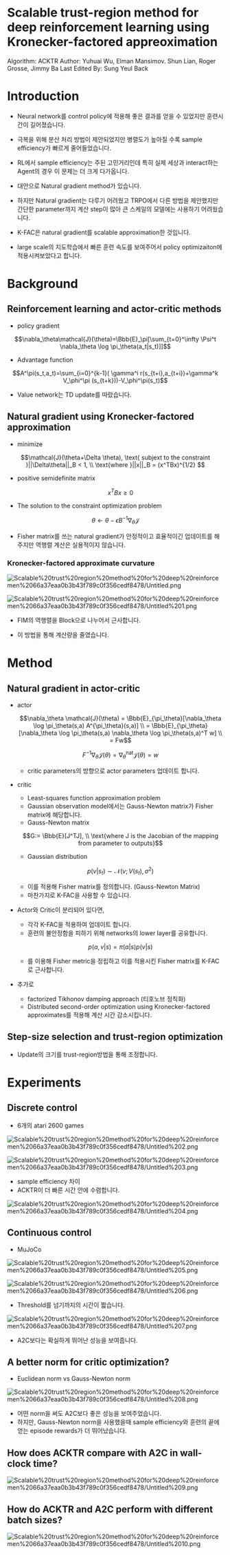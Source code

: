 # Scalable trust-region method for deep reinforcement learning using Kronecker-factored appreoximation

Algorithm: ACKTR
Author: Yuhuai Wu, Elman Mansimov. Shun Lian, Roger Grosse, Jimmy Ba
Last Edited By: Sung Yeul Back

# Introduction

- Neural network를 control policy에 적용해 좋은 결과를 얻을 수 있었지만 훈련시간이 길어졌습니다.
- 극복을 위해 분산 처리 방법이 제안되었지만 병렬도가 높아질 수록  sample efficiency가 빠르게 줄어들었습니다.

- RL에서 sample efficiency는 주된 고민거리인데 특히 실제 세상과 interact하는 Agent의 경우 이 문제는 더 크게 다가옵니다.
- 대안으로 Natural gradient method가 있습니다.

- 하지만 Natural gradient는 다루기 어려웠고 TRPO에서 다른 방법을 제안했지만 간단한 parameter까지 계산 step이 많아 큰 스케일의 모델에는 사용하기 어려웠습니다.

- K-FAC은 natural gradient를 scalable approximation한 것입니다.
- large scale의 지도학습에서 빠른 훈련 속도를 보여주어서 policy optimizaiton에 적용시켜보았다고 합니다.

# Background

## Reinforcement learning and actor-critic methods

- policy gradient

$$\nabla_\theta\mathcal{J}(\theta)=\Bbb{E}_\pi[\sum_{t=0}^\infty \Psi^t \nabla_\theta \log \pi_\theta(a_t|s_t)]]$$

- Advantage function

$$A^\pi(s_t,a_t)=\sum_{i=0}^{k-1}( \gamma^i r(s_{t+i},a_{t+i})+\gamma^k V_\phi^\pi (s_{t+k}))-V_\phi^\pi(s_t)$$

- Value network는 TD update를 따랐습니다.

## Natural gradient using Kronecker-factored approximation

- minimize

$$\mathcal{J}(\theta+\Delta \theta), \text{ subjext to the constraint }||\Delta\theta||_B < 1, \\ \text{where }||x||_B = (x^TBx)^{1/2} $$

- positive semidefinite matrix

    $$x^TBx \geq 0$$

- The solution to the constraint optimization problem

$$\theta \leftarrow \theta - \epsilon B^{-1} \nabla_\theta \mathcal{J}$$

- Fisher matrix를 쓰는 natural gradient가 안정적이고 효율적이긴 업데이트를 해주지만 역행렬 계산은 실용적이지 않습니다.

### Kronecker-factored approximate curvature

![Scalable%20trust%20region%20method%20for%20deep%20reinforcemen%2066a37eaa0b3b43f789c0f356cedf8478/Untitled.png](Scalable%20trust%20region%20method%20for%20deep%20reinforcemen%2066a37eaa0b3b43f789c0f356cedf8478/Untitled.png)

![Scalable%20trust%20region%20method%20for%20deep%20reinforcemen%2066a37eaa0b3b43f789c0f356cedf8478/Untitled%201.png](Scalable%20trust%20region%20method%20for%20deep%20reinforcemen%2066a37eaa0b3b43f789c0f356cedf8478/Untitled%201.png)

- FIM의 역행렬을 Block으로 나누어서 근사합니다.

- 이 방법을 통해 계산량을 줄였습니다.

# Method

## Natural gradient in actor-critic

- actor

    $$\nabla_\theta \mathcal{J}(\theta) = \Bbb{E}_{\pi_\theta}[\nabla_\theta \log \pi_\theta(s,a) A^{\pi_\theta}(s,a)]  \\ = \Bbb{E}_{\pi_\theta}[\nabla_\theta \log \pi_\theta(s,a) \nabla_\theta \log \pi_\theta(s,a)^T w] \\ = Fw$$

    $$F^{-1}\nabla_\theta \mathcal{J}(\theta) =\nabla_\theta^\text{nat} \mathcal{J}(\theta) = w$$

    - critic parameters의 방향으로 actor parameters 업데이트 합니다.

- critic
    - Least-squares function approximation problem
    - Gaussian observation model에서는 Gauss-Newton matrix가 Fisher matrix에 해당합니다.
    - Gauss-Newton matrix

    $$G:= \Bbb{E}[J^TJ], \\ \text{where J is the Jacobian of the mapping from parameter to outputs}$$

    - Gaussian distribution

    $$p(v|s_t) \sim \mathcal{N}(v; V(s_t),\sigma^2)$$

    - 이를 적용해 Fisher matrix를 정의합니다.  (Gauss-Newton Matrix)
    - 마찬가지로 K-FAC을 사용할 수 있습니다.

- Actor와 Critic이 분리되어 있다면,
    - 각각 K-FAC을 적용하여 업데이트 합니다.
    - 훈련의 불안정함을 피하기 위해 networks의 lower layer를 공유합니다.

    $$p(a,v|s) = \pi (a|s)p(v|s)$$

    - 를 이용해 Fisher metric을 정립하고  이를 적용시킨 Fisher matrix를 K-FAC로 근사합니다.

- 추가로
    - factorized Tikhonov damping approach (티호노브 정칙화)
    - Distributed second-order optimization using Kronecker-factored approximates를 적용해 계산 시간 감소시킵니다.

## Step-size selection and trust-region optimization

- Update의 크기를 trust-region방법을 통해 조정합니다.

# Experiments

## Discrete control

- 6개의 atari 2600 games

![Scalable%20trust%20region%20method%20for%20deep%20reinforcemen%2066a37eaa0b3b43f789c0f356cedf8478/Untitled%202.png](Scalable%20trust%20region%20method%20for%20deep%20reinforcemen%2066a37eaa0b3b43f789c0f356cedf8478/Untitled%202.png)

![Scalable%20trust%20region%20method%20for%20deep%20reinforcemen%2066a37eaa0b3b43f789c0f356cedf8478/Untitled%203.png](Scalable%20trust%20region%20method%20for%20deep%20reinforcemen%2066a37eaa0b3b43f789c0f356cedf8478/Untitled%203.png)

- sample efficiency 차이
- ACKTR이 더 빠른 시간 안에 수렴합니다.

![Scalable%20trust%20region%20method%20for%20deep%20reinforcemen%2066a37eaa0b3b43f789c0f356cedf8478/Untitled%204.png](Scalable%20trust%20region%20method%20for%20deep%20reinforcemen%2066a37eaa0b3b43f789c0f356cedf8478/Untitled%204.png)

## Continuous control

- MuJoCo

![Scalable%20trust%20region%20method%20for%20deep%20reinforcemen%2066a37eaa0b3b43f789c0f356cedf8478/Untitled%205.png](Scalable%20trust%20region%20method%20for%20deep%20reinforcemen%2066a37eaa0b3b43f789c0f356cedf8478/Untitled%205.png)

![Scalable%20trust%20region%20method%20for%20deep%20reinforcemen%2066a37eaa0b3b43f789c0f356cedf8478/Untitled%206.png](Scalable%20trust%20region%20method%20for%20deep%20reinforcemen%2066a37eaa0b3b43f789c0f356cedf8478/Untitled%206.png)

- Threshold를 넘기까지의 시간이 짧습니다.

![Scalable%20trust%20region%20method%20for%20deep%20reinforcemen%2066a37eaa0b3b43f789c0f356cedf8478/Untitled%207.png](Scalable%20trust%20region%20method%20for%20deep%20reinforcemen%2066a37eaa0b3b43f789c0f356cedf8478/Untitled%207.png)

- A2C보다는 확실하게 뛰어난 성능을 보여줍니다.

## A better norm for critic optimization?

- Euclidean norm vs Gauss-Newton norm

![Scalable%20trust%20region%20method%20for%20deep%20reinforcemen%2066a37eaa0b3b43f789c0f356cedf8478/Untitled%208.png](Scalable%20trust%20region%20method%20for%20deep%20reinforcemen%2066a37eaa0b3b43f789c0f356cedf8478/Untitled%208.png)

- 어떤 norm을 써도 A2C보다 좋은 성능을 보여주었습니다.
- 하지만, Gauss-Newton norm을 사용했을때 sample efficiency와 훈련의 끝에 얻는 episode rewards가 더 뛰어났습니다.

## How does ACKTR compare with A2C in wall-clock time?

![Scalable%20trust%20region%20method%20for%20deep%20reinforcemen%2066a37eaa0b3b43f789c0f356cedf8478/Untitled%209.png](Scalable%20trust%20region%20method%20for%20deep%20reinforcemen%2066a37eaa0b3b43f789c0f356cedf8478/Untitled%209.png)

## How do ACKTR and A2C perform with different batch sizes?

![Scalable%20trust%20region%20method%20for%20deep%20reinforcemen%2066a37eaa0b3b43f789c0f356cedf8478/Untitled%2010.png](Scalable%20trust%20region%20method%20for%20deep%20reinforcemen%2066a37eaa0b3b43f789c0f356cedf8478/Untitled%2010.png)